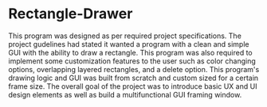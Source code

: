 # Rectangle-Drawer
This program was designed as per required project specifications. The project gudelines had stated it wanted a program with a clean and simple GUI with the ability to draw a rectangle. This program was also required to implement some customization features to the user such as color changing options, overlapping layered rectangles, and a delete option. This program's drawing logic and GUI was built from scratch and custom sized for a certain frame size. The overall goal of the project was to introduce basic UX and UI design elements as well as build a multifunctional GUI framing window.
